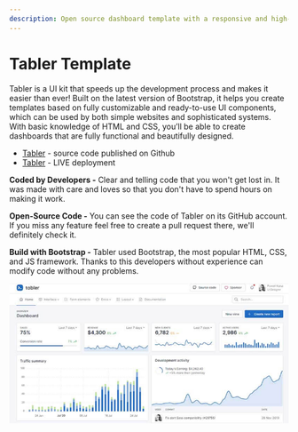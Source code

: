 ```yaml
---
description: Open source dashboard template with a responsive and high-quality UI.
---
```


# Tabler Template

Tabler is a UI kit that speeds up the development process and makes it easier than ever! Built on the latest version of Bootstrap, it helps you create templates based on fully customizable and ready-to-use UI components, which can be used by both simple websites and sophisticated systems. With basic knowledge of HTML and CSS, you’ll be able to create dashboards that are fully functional and beautifully designed.

* [Tabler](https://github.com/admin-dashboards/bootstrap-template-tabler) - source code published on Github
* [Tabler](https://preview.tabler.io/) - LIVE deployment

**Coded by Developers -** Clear and telling code that you won't get lost in. It was made with care and loves so that you don't have to spend hours on making it work.

**Open-Source Code -** You can see the code of Tabler on its GitHub account. If you miss any feature feel free to create a pull request there, we'll definitely check it.&#x20;

&#x20;**Build with Bootstrap -** Tabler used Bootstrap, the most popular HTML, CSS, and JS framework. Thanks to this developers without experience can modify code without any problems.

![Tabler - Open-Source Bootstrap Template. ](../../.gitbook/assets/docs-cover-tabler.jpg)

